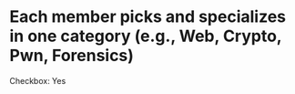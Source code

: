 # Each member picks and specializes in one category (e.g., Web, Crypto, Pwn, Forensics)

Checkbox: Yes